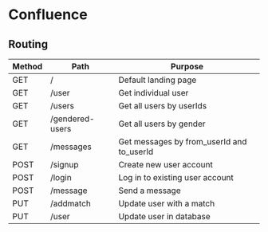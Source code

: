 # Confluence

## Routing

| Method | Path            | Purpose                                   |
| ------ | --------------- | ----------------------------------------- |
| GET    | /               | Default landing page                      |
| GET    | /user           | Get individual user                       |
| GET    | /users          | Get all users by userIds                  |
| GET    | /gendered-users | Get all users by gender                   |
| GET    | /messages       | Get messages by from_userId and to_userId |
| POST   | /signup         | Create new user account                   |
| POST   | /login          | Log in to existing user account           |
| POST   | /message        | Send a message                            |
| PUT    | /addmatch       | Update user with a match                  |
| PUT    | /user           | Update user in database                   |
